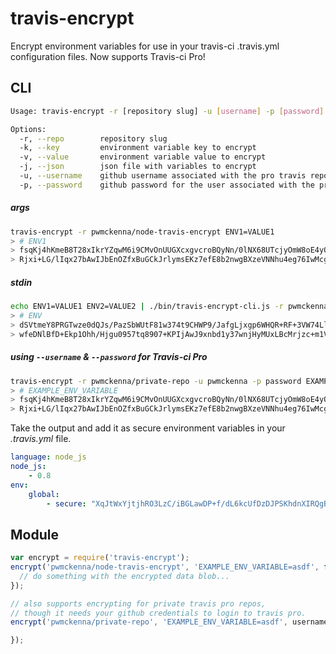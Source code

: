 # travis-encrypt
Encrypt environment variables for use in your travis-ci .travis.yml configuration files. Now supports Travis-ci Pro!

## CLI
```bash
Usage: travis-encrypt -r [repository slug] -u [username] -p [password]

Options:
  -r, --repo        repository slug                                                   [string]
  -k, --key         environment variable key to encrypt                               [string]
  -v, --value       environment variable value to encrypt                             [string]
  -j, --json        json file with variables to encrypt                               [string]
  -u, --username    github username associated with the pro travis repo               [string]
  -p, --password    github password for the user associated with the pro travis repo  [string]
```

##### args
```bash
travis-encrypt -r pwmckenna/node-travis-encrypt ENV1=VALUE1
> # ENV1
> fsqKj4hKmeB8T28xIkrYZqwM6i9CMvOnUUGXcxgvcroBQyNn/0lNX68UTcjyOmW8oE4yOyHJ+rWLp6qEG \
> Rjxi+LG/lIqx27bAwIJbEnOZfxBuGCkJrlymsEKz7efE8b2nwgBXzeVNNhu4eg76IwMcgXL5QxrsYhwRMyXGcsOcBA=
```

##### stdin
```bash
echo ENV1=VALUE1 ENV2=VALUE2 | ./bin/travis-encrypt-cli.js -r pwmckenna/node-travis-encrypt
> # ENV
> dSVtmeY8PRGTwze0dQJs/PazSbWUtF81w374t9CHWP9/JafgLjxgp6WHQR+RF+3VW74LlgOvD4q1XN2KT+nsN0 \
> wfeDNlBfD+Ekp1Ohh/Hjgu0957tq8907+KPIjAwJ9xnbd1y37wnjHyMUxLBcMrjzc+m1Vbx5E2gNEeMvApN28=
```

##### using `--username` & `--password` for Travis-ci Pro
```bash
travis-encrypt -r pwmckenna/private-repo -u pwmckenna -p password EXAMPLE_ENV_VARIABLE
> # EXAMPLE_ENV_VARIABLE
> fsqKj4hKmeB8T28xIkrYZqwM6i9CMvOnUUGXcxgvcroBQyNn/0lNX68UTcjyOmW8oE4yOyHJ+rWLp6qEG \
> Rjxi+LG/lIqx27bAwIJbEnOZfxBuGCkJrlymsEKz7efE8b2nwgBXzeVNNhu4eg76IwMcgXL5QxrsYhwRMyXGcsOcBA=
```

Take the output and add it as secure environment variables in your *.travis.yml* file.
```yml
language: node_js
node_js:
    - 0.8
env:
    global:
        - secure: "XqJtWxYjtjhRO3LzC/iBGLawDP+f/dL6kcUfDzDJPSKhdnXIRQgBE65g58hf1bPh4YowxuyPUnpK5pq6+frYQ6zNsW0AWBMa2dUP1FdSIxdCJNa3UHlMLYhqqECuVvev9A9NCijKBkuOOA+OvNgq9NIQsiS4g+dsaAlpuE72MYc="
```

## Module
```js
var encrypt = require('travis-encrypt');
encrypt('pwmckenna/node-travis-encrypt', 'EXAMPLE_ENV_VARIABLE=asdf', function (err, blob) {
  // do something with the encrypted data blob...
});

// also supports encrypting for private travis pro repos,
// though it needs your github credentials to login to travis pro.
encrypt('pwmckenna/private-repo', 'EXAMPLE_ENV_VARIABLE=asdf', username, password, function (err, blob) {

});
```
